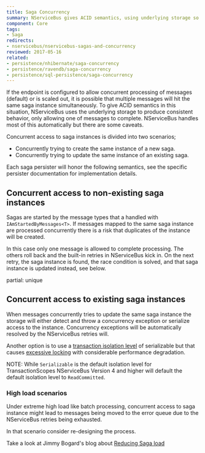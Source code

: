 ```yaml
---
title: Saga Concurrency
summary: NServiceBus gives ACID semantics, using underlying storage so only one worker thread hitting a saga instance can commit.
component: Core
tags:
- Saga
redirects:
- nservicebus/nservicebus-sagas-and-concurrency
reviewed: 2017-05-16
related:
- persistence/nhibernate/saga-concurrency
- persistence/ravendb/saga-concurrency
- persistence/sql-persistence/saga-concurrency
---
```


If the endpoint is configured to allow concurrent processing of messages (default) or is scaled out, it is possible that multiple messages will hit the same saga instance simultaneously. To give ACID semantics in this situation, NServiceBus uses the underlying storage to produce consistent behavior, only allowing one of messages to complete. NServiceBus handles most of this automatically but there are some caveats.

Concurrent access to saga instances is divided into two scenarios;

 * Concurrently trying to create the same instance of a new saga.
 * Concurrently trying to update the same instance of an existing saga.

Each saga persister will honor the following semantics, see the specific persister documentation for implementation details.

## Concurrent access to non-existing saga instances

Sagas are started by the message types that a handled with `IAmStartedByMessages<T>`. If messages mapped to the same saga instance are processed concurrently there is a risk that duplicates of the instance will be created.

In this case only one message is allowed to complete processing. The others roll back and the built-in retries in NServiceBus kick in. On the next retry, the saga instance is found, the race condition is solved, and that saga instance is updated instead, see below.

partial: unique

## Concurrent access to existing saga instances

When messages concurrently tries to update the same saga instance the storage will either detect and throw a concurrency exception or serialize access to the instance. Concurrency exceptions will be automatically resolved by the NServiceBus retries will.

Another option is to use a [transaction isolation level](https://msdn.microsoft.com/en-us/library/system.transactions.isolationlevel.aspx) of serializable but that causes [excessive locking](https://docs.microsoft.com/en-us/sql/t-sql/statements/set-transaction-isolation-level-transact-sql) with considerable performance degradation.

NOTE: While `Serializable` is the default isolation level for TransactionScopes NServiceBus Version 4 and higher will default the default isolation level to `ReadCommitted`.


### High load scenarios

Under extreme high load like batch processing, concurrent access to saga instance might lead to messages being moved to the error queue due to the NServiceBus retries being exhausted.

In that scenario consider re-designing the process.

Take a look at Jimmy Bogard's blog about [Reducing Saga load](https://lostechies.com/jimmybogard/2014/02/27/reducing-nservicebus-saga-load/)